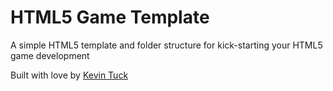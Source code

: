 HTML5 Game Template
===================

A simple HTML5 template and folder structure for kick-starting your HTML5 game development

Built with love by [Kevin Tuck](http://kevintuck.co.uk)